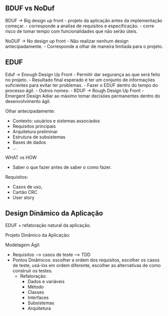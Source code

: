 ## BDUF vs NoDuf

BDUF -> Big design up front
	- projeto da aplicação antes da implementação começar.
	- corresponde a analise de requisitos e especificação.
	- corre risco de tomar tempo com funcionalidades que não serão úteis.


NoDUF -> No design up front
	- Não realizar nenhum design antecipadamente.
	-  Corresponde a olhar de maneira limitada para o projeto.

## EDUF
Eduf -> Enough Design Up Front
    - Permitir dar segurança ao que será feito no projeto.
    - Resultado final esperado é ter um conjunto de informações suficientes para evitar ter problemas.
    - Fazer o EDUF dentro do tempo do processo ágil.
    - Outros nomes:
        - RDUF -> Rough Design Up Front
        - Emergent Design
Adiar ao máximo tomar decisões permanentes dentro do desenvolvimento ágil.

Olhar antecipadamente:
- Contexto: usuários e sistemas associados
- Requisitos principais
- Arquitetura preliminar
- Estrutura de subsistemas
- Bases de dados
- …

WHAT vs HOW
- Saber o que fazer antes de saber o como fazer.

Requisitos:
- Casos de uso,
- Cartão CRC
- User story

## Design Dinâmico da Aplicação

EDUF + refatoração natural da aplicação.


Projeto Dinâmico da Aplicação:

Modelagem Ágil:
- Requisitos —> casos de teste —> TDD
- Pontos Dinâmicos: escolher a ordem dos requisitos, escolher os casos de teste, usá-los em ordem diferente, escolher as alternativas de como construir os testes.
    - Refatoração:
        - Dados e variáveis
        - Método
        - Classes
        - Interfaces
        - Subsistemas
        - Arquitetura
